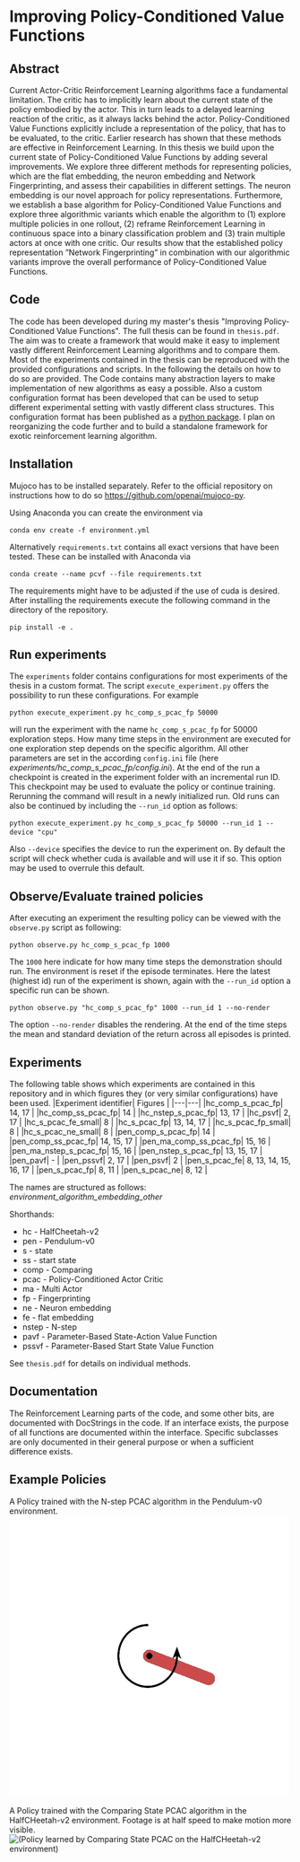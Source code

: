 
# Improving Policy-Conditioned Value Functions
## Abstract
Current Actor-Critic Reinforcement Learning algorithms face a fundamental limitation. The critic has to implicitly learn about the current state of the policy embodied by the actor. This in turn leads to a delayed learning reaction of the critic, as it always lacks behind the actor. Policy-Conditioned Value Functions explicitly include a representation of the policy, that has to be evaluated, to the critic. Earlier research has shown that these methods are effective in Reinforcement Learning. In this thesis we build upon the current state of Policy-Conditioned Value Functions by adding several improvements. We explore three different methods for representing policies, which are the flat embedding, the neuron embedding and Network Fingerprinting, and assess their capabilities in different settings. The neuron embedding is our novel approach for policy representations. Furthermore, we establish a base algorithm for Policy-Conditioned Value Functions and explore three algorithmic variants which enable the algorithm to (1) explore multiple policies in one rollout, (2) reframe Reinforcement Learning in continuous space into a binary classification problem and (3) train multiple actors at once with one critic. Our results show that the established policy representation ”Network Fingerprinting” in combination with our algorithmic variants improve the overall performance of Policy-Conditioned Value Functions.

## Code
The code has been developed during my master's thesis "Improving Policy-Conditioned Value Functions". The full thesis can be found in `thesis.pdf`. The aim was to create a framework that would make it easy to implement vastly different Reinforcement Learning algorithms and to compare them. Most of the experiments contained in the thesis can be reproduced with the provided configurations and scripts. In the following the details on how to do so are provided. The Code contains many abstraction layers to make implementation of new algorithms as easy a possible. Also a custom configuration format has been developed that can be used to setup different experimental setting with vastly different class structures. This configuration format has been published as a [python package](https://github.com/Sebastian-Griesbach/Generic-Configuration-Builder). I plan on reorganizing the code further and to build a standalone framework for exotic reinforcement learning algorithm.

## Installation
Mujoco has to be installed separately. Refer to the official repository on instructions how to do so https://github.com/openai/mujoco-py. <p>
Using Anaconda you can create the environment via 
```
conda env create -f environment.yml
```
Alternatively `requirements.txt` contains all exact versions that have been tested. These can be installed with Anaconda via
```
conda create --name pcvf --file requirements.txt
```
The requirements might have to be adjusted if the use of cuda is desired. 
After installing the requirements execute the following command in the directory of the repository.
```
pip install -e .
```


## Run experiments
The `experiments` folder contains configurations for most experiments of the thesis in a custom format. The script `execute_experiment.py` offers the possibility to run these configurations. For example 
```
python execute_experiment.py hc_comp_s_pcac_fp 50000
```
will run the experiment with the name `hc_comp_s_pcac_fp` for 50000 exploration steps. How many time steps in the environment are executed for one exploration step depends on the specific algorithm. All other parameters are set in the according `config.ini` file (here *experiments/hc_comp_s_pcac_fp/config.ini*). At the end of the run a checkpoint is created in the experiment folder with an incremental run ID. This checkpoint may be used to evaluate the policy or continue training. Rerunning the command will result in a newly initialized run. Old runs can also be continued by including the `--run_id` option as follows:
```
python execute_experiment.py hc_comp_s_pcac_fp 50000 --run_id 1 --device "cpu"
```
Also `--device` specifies the device to run the experiment on. By default the script will check whether cuda is available and will use it if so. This option may be used to overrule this default.

## Observe/Evaluate trained policies
After executing an experiment the resulting policy can be viewed with the `observe.py` script as following:
```
python observe.py hc_comp_s_pcac_fp 1000
```
The `1000` here indicate for how many time steps the demonstration should run. The environment is reset if the episode terminates. Here the latest (highest id) run of the experiment is shown, again with the `--run_id` option a specific run can be shown.
```
python observe.py "hc_comp_s_pcac_fp" 1000 --run_id 1 --no-render
```
The option `--no-render` disables the rendering. At the end of the time steps the mean and standard deviation of the return across all episodes is printed.

## Experiments
The following table shows which experiments are contained in this repository and in which figures they (or very similar configurations) have been used. 
|Experiment identifier| Figures |
|---|---|
|hc_comp_s_pcac_fp| 14, 17 |
|hc_comp_ss_pcac_fp| 14 |
|hc_nstep_s_pcac_fp| 13, 17 |
|hc_psvf| 2, 17 |
|hc_s_pcac_fe_small| 8 |
|hc_s_pcac_fp| 13, 14, 17 |
|hc_s_pcac_fp_small| 8 |
|hc_s_pcac_ne_small| 8 |
|pen_comp_s_pcac_fp| 14 |
|pen_comp_ss_pcac_fp| 14, 15, 17 |
|pen_ma_comp_ss_pcac_fp| 15, 16 |
|pen_ma_nstep_s_pcac_fp| 15, 16 |
|pen_nstep_s_pcac_fp| 13, 15, 17 |
|pen_pavf| - |
|pen_pssvf| 2, 17 |
|pen_psvf| 2 |
|pen_s_pcac_fe| 8, 13, 14, 15, 16, 17 |
|pen_s_pcac_fp| 8, 11 |
|pen_s_pcac_ne| 8, 12 |

The names are structured as follows: *environment_algorithm_embedding_other*
<p>Shorthands:
<ul>
    <li>hc - HalfCheetah-v2
    <li>pen - Pendulum-v0
    <li>s - state
    <li>ss - start state
    <li>comp - Comparing
    <li>pcac - Policy-Conditioned Actor Critic
    <li>ma - Multi Actor
    <li>fp - Fingerprinting
    <li>ne - Neuron embedding
    <li>fe - flat embedding
    <li>nstep - N-step
    <li>pavf - Parameter-Based State-Action Value Function
    <li>pssvf - Parameter-Based Start State Value Function
</ul>

See `thesis.pdf` for details on individual methods.

## Documentation
The Reinforcement Learning parts of the code, and some other bits, are documented with DocStrings in the code. If an interface exists, the purpose of all functions are documented within the interface. Specific subclasses are only documented in their general purpose or when a sufficient difference exists.

## Example Policies
A Policy trained with the N-step PCAC algorithm in the Pendulum-v0 environment.
![(Policy learned by N-step PCAC on the Pendulum-v0 environment)](./animations/n-step_pcac_pendulum.gif)

A Policy trained with the Comparing State PCAC algorithm in the HalfCHeetah-v2 environment. Footage is at half speed to make motion more visible.
![(Policy learned by Comparing State PCAC on the HalfCHeetah-v2 environment)](./animations/comp_s_pcac_hc.gif)
